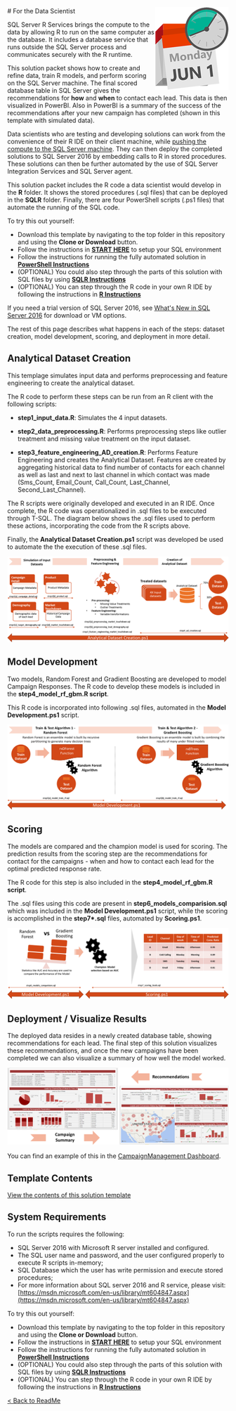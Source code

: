 <img src="Images/management.png" align="right">
# For the Data Scientist

SQL Server R Services brings the compute to the data by allowing R to run on the same computer as the database. It includes a database service that runs outside the SQL Server process and communicates securely with the R runtime. 

This solution packet shows how to create and refine data, train R models, and perform scoring on the SQL Server machine. The final scored database table in SQL Server gives the recommendations for **how** and **when** to contact each lead. This data is then visualized in PowerBI.  Also in PowerBI is a summary of the success of the recommendations after your new campaign has completed (shown in this template with simulated data).


Data scientists who are testing and developing solutions can work from the convenience of their R IDE on their client machine, while <a href="https://msdn.microsoft.com/en-us/library/mt604885.aspx" target="_blank">pushing the compute to the SQL Server machine</a>.  They can then deploy the completed solutions to SQL Server 2016 by embedding calls to R in stored procedures. These solutions can then be further automated by the use of SQL Server Integration Services and SQL Server agent.

This solution packet includes the R code a data scientist would develop in the **R** folder.  It shows the stored procedures (.sql files) that can be deployed in the **SQLR** folder.  Finally, there are four PowerShell scripts (.ps1 files) that automate the running of the SQL code.
 
To try this out yourself: 
* Download this template by navigating to the top folder in this repository and using the **Clone or Download** button.
* Follow the instructions in **[START HERE](Instructions/START_HERE.md)** to setup your SQL environment 
* Follow the instructions for running the fully automated solution in **[PowerShell Instructions](Instructions/Powershell_Instructions.md)**
* (OPTIONAL) You could also step through the parts of this solution with SQL files by using **[SQLR Instructions](Instructions/SQLR_Instructions.md)**
* (OPTIONAL) You can step through the R code in your own R IDE by following the instructions in **[R Instructions](Instructions/R_Instructions.md)**


If you need a trial version of SQL Server 2016, see [What's New in SQL Server 2016](https://msdn.microsoft.com/en-us/library/bb500435.aspx) for download or VM options. 

The rest of this page describes what happens in each of the steps: dataset creation, model development, scoring, and deployment in more detail.

##  Analytical Dataset Creation

This templage simulates input data and performs preprocessing and feature engineering to create the analytical dataset. 

The R code to perform these steps can be run from an R client with the following scripts:

* **step1_input_data.R**:  Simulates the 4 input datasets.

* **step2_data_preprocessing.R**: Performs preprocessing steps like outlier treatment and missing value treatment on the input dataset.

* **step3_feature_engineering_AD_creation.R**:  Performs Feature Engineering and creates the Analytical Dataset.  Features are created by aggregating historical data to find number of contacts for each channel as well as last and next to last channel in which contact was made (Sms\_Count, Email\_Count, Call\_Count, Last\_Channel, Second\_Last\_Channel).

The R scripts were originally developed and executed in an R IDE. Once complete, the R code was operationalized in .sql files to be executed through T-SQL.   The diagram below shows the .sql files used to perform these actions, incorporating the code from the R scripts above. 

Finally, the **Analytical Dataset Creation.ps1** script was developed be used to automate the the execution of these .sql files.  
 
![Data Creation](Images/datacreate.png?raw=true)



## Model Development
Two models, Random Forest and Gradient Boosting are developed to model Campaign Responses.  The R code to develop these models is included in the **step4_model_rf_gbm.R script**.

This R code is incorporated into following .sql files, automated in the **Model Development.ps1** script.

![Model Development](Images/model.png?raw=true)



##  Scoring

The models are compared and the champion model is used for scoring.  The prediction results from the scoring step are the recommendations for contact for the campaigns - when and how to contact each lead for the optimal predicted response rate.

The R code for this step is also included in the **step4_model_rf_gbm.R script**.

The .sql files using this code are present in **step6_models_comparision.sql** which was included in the **Model Development.ps1** script, while the 
scoring is accomplished in the <b>step7\*.sql</b> files, automated by **Scoring.ps1**.

![Scoring](Images/model_score.png?raw=true)

  
##  Deployment / Visualize Results
The deployed data resides in a newly created database table, showing recommendations for each lead.  The final step of this solution visualizes these recommendations, and once the new campaigns have been completed we can also visualize a summary of how well the model worked.  

![Visualize](Images/visualize.png?raw=true)

You can find an example of this in the  [CampaignManagement Dashboard](Campaign%20Management%20Dashboard.pbix).
## Template Contents 

[View the contents of this solution template](contents.md)

## System Requirements

To run the scripts requires the following:

- SQL Server 2016 with Microsoft R server installed and configured.     
- The SQL user name and password, and the user configured properly to execute R scripts in-memory;
- SQL Database which the user has write permission and execute stored procedures;
- For more information about SQL server 2016 and R service, please visit: [https://msdn.microsoft.com/en-us/library/mt604847.aspx](https://msdn.microsoft.com/en-us/library/mt604847.aspx)


To try this out yourself: 
* Download this template by navigating to the top folder in this repository and using the **Clone or Download** button.
* Follow the instructions in **[START HERE](Instructions/START_HERE.md)** to setup your SQL environment 
* Follow the instructions for running the fully automated solution in **[PowerShell Instructions](Instructions/Powershell_Instructions.md)**
* (OPTIONAL) You could also step through the parts of this solution with SQL files by using **[SQLR Instructions](Instructions/SQLR_Instructions.md)**
* (OPTIONAL) You can step through the R code in your own R IDE by following the instructions in **[R Instructions](Instructions/R_Instructions.md)**

[&lt; Back to ReadMe](../readme.md)

